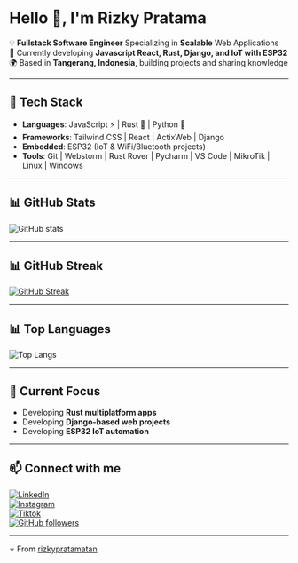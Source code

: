 # Hello 👋, I'm Rizky Pratama 

💡 **Fullstack Software Engineer** Specializing in **Scalable** Web Applications  
🚀 Currently developing **Javascript React, Rust, Django, and IoT with ESP32**  
🌍 Based in **Tangerang, Indonesia**, building projects and sharing knowledge  

---

## 🔧 Tech Stack  
- **Languages**: JavaScript ⚡ | Rust 🦀 | Python 🐍  
- **Frameworks**: Tailwind CSS | React | ActixWeb | Django  
- **Embedded**: ESP32 (IoT & WiFi/Bluetooth projects)  
- **Tools**: Git | Webstorm | Rust Rover | Pycharm | VS Code | MikroTik | Linux | Windows 

---

## 📊 GitHub Stats  
![GitHub stats](https://github-readme-stats.vercel.app/api?username=rizkypratamatan&show_icons=true&theme=tokyonight) 

---

## 📊 GitHub Streak  
[![GitHub Streak](https://streak-stats.demolab.com?user=rizkypratamatan&theme=tokyonight)](https://git.io/streak-stats) 

---

## 📊 Top Languages  
![Top Langs](https://github-readme-stats.vercel.app/api/top-langs/?username=rizkypratamatan&layout=compact&theme=tokyonight) 

---

## 🌱 Current Focus  
- Developing **Rust multiplatform apps**  
- Developing **Django-based web projects**  
- Developing **ESP32 IoT automation** 

---

## 📫 Connect with me  
[![LinkedIn](https://img.shields.io/badge/LinkedIn-0077B5?style=for-the-badge&logo=linkedin&logoColor=white)](https://www.linkedin.com/in/rizkypratamatan)  
[![Instagram](https://img.shields.io/badge/Instagram-E4405F?style=for-the-badge&logo=instagram&logoColor=white)](https://instagram.com/rizky.tech)  
[![Tiktok](https://img.shields.io/badge/TikTok-%23000000.svg?style=for-the-badge&logo=TikTok&logoColor=white)](https://www.tiktok.com/@rizky.tech)  
[![GitHub followers](https://img.shields.io/github/followers/rizkypratamatan?style=for-the-badge&logo=github)](https://github.com/rizkypratamatan) 

---

⭐️ From [rizkypratamatan](https://github.com/rizkypratamatan)  
